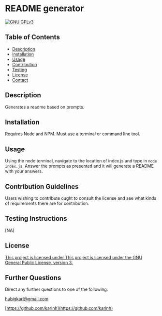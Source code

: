 
  # README generator
[![GNU GPLv3](https://img.shields.io/badge/License-GPLv3-blue.svg)](https://www.gnu.org/licenses/gpl-3.0)

  ## Table of Contents
  - [Description](#Description)
  - [Installation](#Installation)
  - [Usage](#Usage)
  - [Contribution](#Contribution)
  - [Testing](#Testing)
  - [License](#License)
  - [Contact](#Contact)
  
  ## Description
  Generates a readme based on prompts.

  ## Installation
  Requires Node and NPM. Must use a terminal or command line tool.

  ## Usage
  Using the node terminal, navigate to the location of index.js and type in `node index.js`. Answer the prompts as presented and it will generate a README with your answers.

  ## Contribution Guidelines
  Users wishing to contribute ought to consult the license and see what kinds of requirements there are for contribution.

  ## Testing Instructions
  [NA]

  ## License
  [This project is licensed under This project is licensed under the GNU General Public License, version 3.](https://www.gnu.org/licenses/gpl-3.0)

  ## Further Questions
  Direct any further questions to one of the following:
  
  [hubigkarl@gmail.com](mailto:hubigkarl@gmail.com)
  
  [https://github.com/karlnh](https://github.com/karlnh)
